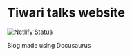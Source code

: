 # Tiwari talks website
[![Netlify Status](https://api.netlify.com/api/v1/badges/bc658701-9b7f-4e4d-9d22-ea12fe93e6ec/deploy-status)](https://app.netlify.com/sites/tiwari-talks/deploys)

Blog made using Docusaurus 